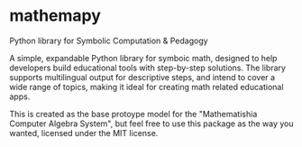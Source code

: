 # mathemapy

Python library for Symbolic Computation &amp; Pedagogy

A simple, expandable Python library for symboic math, designed to help developers build educational tools with step-by-step solutions. The library supports multilingual output for descriptive steps, and intend to cover a wide range of topics, making it ideal for creating math related educational apps.

This is created as the base protoype model for the "Mathematishia Computer Algebra System", but feel free to use this package as the way you wanted, licensed under the MIT license.

<!--
#### Code Principles & Guidelines

* Modularity:
  * Each mathematical domain (algebra, calculus, trigonometry etc) should be encapsulated in its own module. This makes the system easy to expand without breaking the existing functionality.
* Extensibility:
  * The core should handle symbolic expressions, basic types & perations, parsing ( if needed ) while individual modules (e.g. algebra) extend this core for more advanced operations.
  * The output system (steps, descriptions) should support multiple languages, which can be expanded manually by adding language modules. All lanuage modules must follow the same order as the "English (en.py)", this will be further address inside the `guide.md` in the languages folder, refer to that before making any changes.
* Pedagogy Focus:
  * Always include descriptive steps for each operation, such as showing simplification steps, solving methods, and if possible some examples ( this will also adress futher in `languages/guide.md`)
* Code Style:
  * Follow PEP8 guidelines for Python code.
  * Use type hints, and ensure functions, classes have clear docstrings explaining inputs, outputs and expected bahaviour.
* Performance:
  * While clarity and pedagogy are priorites, always consider perfomance impact of algorithms as well, since we are working with python here.
  * Use lazy evaluation or caching when dealing with more complex symbolic manipulations.
-->